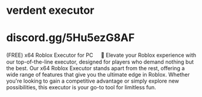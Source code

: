 # verdent executor
# discord.gg/5Hu5ezG8AF
(FREE) x64 Roblox Executor for PC
ㅤ
💎 Elevate your Roblox experience with our top-of-the-line executor, designed for players who demand nothing but the best.
Our x64 Roblox Executor stands apart from the rest, offering a wide range of features that give you the ultimate edge in Roblox. Whether you're looking to gain a competitive advantage or simply explore new possibilities, this executor is your go-to tool for limitless fun.
